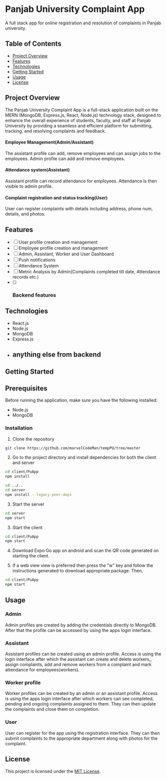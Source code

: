# Panjab University Complaint App

A full stack app for online registration and resolution of complaints in Panjab university.

## Table of Contents

- [Project Overview](#project-overview)
- [Features](#features)
- [Technologies](#technologies)
- [Getting Started](#getting-started)
- [Usage](#usage)
- [License](#license)
## Project Overview

The Panjab University Complaint App is a full-stack application built on the MERN (MongoDB, Express.js, React, Node.js) technology stack, designed to enhance the overall experience of students, faculty, and staff at Panjab University by providing a seamless and efficient platform for submitting, tracking, and resolving complaints and feedback.

#### Employee Management(Admin/Assistant)
The assistant profile can add, remove employees and can assign jobs to the employees.
Admin profile can add and remove employees.
#### Attendance system(Assistant)
Assistant profile can record attendance for employees.	 Attendance is then visible to admin profile.

#### Complaint registration and status tracking(User)
User can register complaints with details including address, phone num, details, and photos.

## Features

- [ ] User profile creation and management
- [ ] Employee profile creation and management
- [ ] Admin, Assistant, Worker and User Dashboard
- [ ] Push notifications
- [ ] Attendance System
- [ ] Metric Analysis by Admin(Complaints completed till date, Attendance records etc.)
- [ ] ### Backend features

## Technologies

- React.js
- Node.js
- MongoDB
- Express.js
- ## anything else from backend

## Getting Started

## Prerequisites

Before running the application, make sure you have the following installed:

- Node.js
- MongoDB

### Installation

1. Clone the repository
```bash
git clone https://github.com/marvelCodeMan/tempPU/tree/master
```

2. Go to the project directory and install dependencies for both the client and server
```bash
cd client/PuApp
npm install
```
```bash
cd ../..
cd server
npm install --legacy-peer-deps
```

3. Start the server
```bash
cd server
npm start
```


3. Start the client
```bash
cd client/PuApp
npm start
```

4. Download Expo Go app on android and scan the QR code generated on starting the client. 

5. If a web view view is preferred then press the "w" key and follow the instructions generated to download appropriate package. Then,
```bash
cd client/PuApp
npm start
```
## Usage

### Admin
Admin profiles are created by adding the credentials directly to MongoDB. After that the profile can be accessed by using the apps login interface.
### Assistant
Assistant profiles can be created using an admin profile. Access is using the login interface after which the assistant can create and delete workers,, assign complaints, add and remove workers from a complaint and mark attendance for employees(workers).

### Worker profile
Worker profiles can be created by an admin or an assistant profile. Access is using the apps login interface after which workers can see completed, pending and ongoing complaints assigned to them. They can then update the complaints and close them on completion.
### User
User can register for the app using the registration interface. They can then submit complaints to the appropriate department along with photos for the complaint.

## License

This project is licensed under the [MIT License](https://github.com/abhisheksUe203006/tempPU_Fork/blob/master/LICENSE).